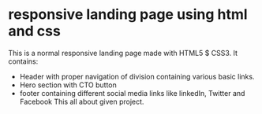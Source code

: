 # responsive landing page using html and css
This is a normal responsive landing page made with HTML5 $ CSS3. It contains:
- Header with proper navigation of division containing various basic links.
- Hero section with CTO button
- footer containing different social media links like linkedIn, Twitter and Facebook
This all about given project.
